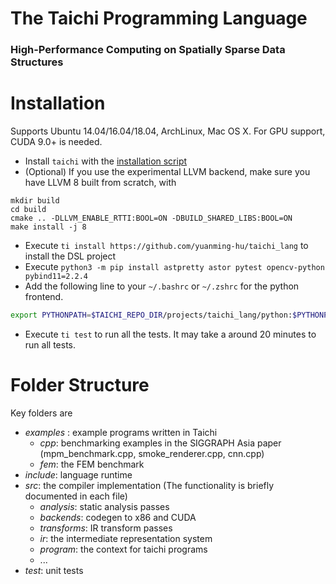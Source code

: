 # The **Taichi** Programming Language
### High-Performance Computing on Spatially Sparse Data Structures

# Installation
Supports Ubuntu 14.04/16.04/18.04, ArchLinux, Mac OS X. For GPU support, CUDA 9.0+ is needed.

 - Install `taichi` with the [installation script](https://taichi.readthedocs.io/en/latest/installation.html#ubuntu-arch-linux-and-mac-os-x)
 - (Optional) If you use the experimental LLVM backend, make sure you have LLVM 8 built from scratch, with
  ```
  mkdir build
  cd build
  cmake .. -DLLVM_ENABLE_RTTI:BOOL=ON -DBUILD_SHARED_LIBS:BOOL=ON
  make install -j 8
  ```
 - Execute `ti install https://github.com/yuanming-hu/taichi_lang` to install the DSL project
 - Execute `python3 -m pip install astpretty astor pytest opencv-python pybind11=2.2.4`
 - Add the following line to your `~/.bashrc` or `~/.zshrc` for the python frontend.
 ```bash
 export PYTHONPATH=$TAICHI_REPO_DIR/projects/taichi_lang/python:$PYTHONPATH
 ```
 - Execute `ti test` to run all the tests. It may take a around 20 minutes to run all tests.

# Folder Structure
Key folders are
 - *examples* : example programs written in Taichi
   - *cpp*: benchmarking examples in the SIGGRAPH Asia paper (mpm_benchmark.cpp, smoke_renderer.cpp, cnn.cpp)
   - *fem*: the FEM benchmark
 - *include*: language runtime
 - *src*: the compiler implementation (The functionality is briefly documented in each file)
   - *analysis*: static analysis passes
   - *backends*: codegen to x86 and CUDA
   - *transforms*: IR transform passes
   - *ir*: the intermediate representation system
   - *program*: the context for taichi programs
   - ...
 - *test*: unit tests
